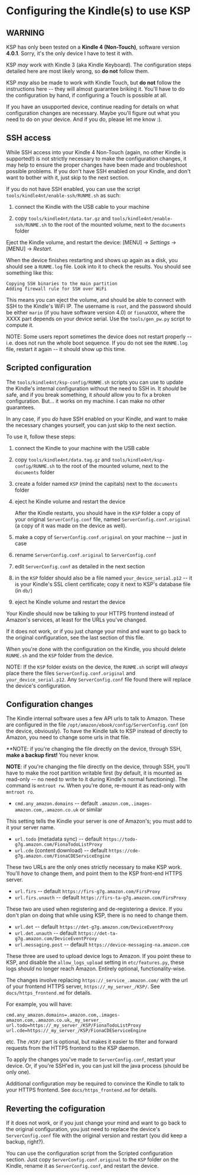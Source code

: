 Configuring the Kindle(s) to use KSP
====================================


WARNING
-------

KSP has only been tested on a **Kindle 4 (Non-Touch)**, software version **4.0.1**. Sorry, it's the only device I have
to test it with.

KSP _may_ work with Kindle 3 (aka Kindle Keyboard). The configuration steps detailed here are most likely wrong, so **do
not** follow them.

KSP _may_ also be made to work with Kindle Touch, but **do not** follow the instructions here -- they will almost
guarantee briking it. You'll have to do the configuration by hand, if configuring a Touch is possible at all.

If you have an usupported device, continue reading for details on what configuration changes are necessary.  Maybe
you'll figure out what you need to do on your device. And if you do, please let me know :).


SSH access
----------

While SSH access into your Kindle 4 Non-Touch (again, no other Kindle is supported!) is not strictly necessary to make
the configuration changes, it may help to ensure the proper changes have been made and troubleshoot possible problems.
If you don't have SSH enabled on your Kindle, and don't want to bother with it, just skip to the next section.

If you do not have SSH enabled, you can use the script `tools/kindle4nt/enable-ssh/RUNME.sh` as such:

1. connect the Kindle with the USB cable to your machine

2. copy `tools/kindle4nt/data.tar.gz` and `tools/kindle4nt/enable-ssh/RUNME.sh` to the root of the mounted volume, next
    to the `documents` folder

Eject the Kindle volume, and restart the device: [MENU] -> _Settings_ -> [MENU] -> _Restart_.

When the device finishes restarting and shows up again as a disk, you should see a `RUNME.log` file. Look into it to
check the results. You should see something like this:

    Copying SSH binaries to the main partition
    Adding firewall rule for SSH over WiFi

This means you can eject the volume, and should be able to connect with SSH to the Kindle's WiFi IP. The username is
`root`, and the password should be either `mario` (if you have software version 4.0) or `fionaXXXX`, where the XXXX part
depends on your device serial. Use the `tools/gen_pw.py` script to compute it.

NOTE: Some users report sometimes the device does not restart properly -- i.e. does not run the whole boot sequence. If
you do not see the `RUNME.log` file, restart it again -- it should show up this time.


Scripted configuration
----------------------

The `tools/kindle4nt/ksp-config/RUNME.sh` scripts you can use to update the Kindle's internal configuration without the
need to SSH in. It *should* be safe, and if you break something, it *should* allow you to fix a broken configuration.
But... it works on my machine. I can make no other guarantees.

In any case, if you _do_ have SSH enabled on your Kindle, and want to make the necessary changes yourself, you can just
skip to the next section.

To use it, follow these steps:

1. connect the Kindle to your machine with the USB cable

2. copy `tools/kindle4nt/data.tag.gz` and `tools/kindle4nt/ksp-config/RUNME.sh` to the root of the mounted volume, next
    to the `documents` folder

3. create a folder named `KSP` (mind the capitals) next to the `documents` folder

4. eject he Kindle volume and restart the device

    After the Kindle restarts, you should have in the `KSP` folder a copy of your original `ServerConfig.conf` file,
    named `ServerConfig.conf.original` (a copy of it was made on the device as well).

5. make a copy of `ServerConfig.conf.original` on your machine -- just in case

6. rename `ServerConfig.conf.original` to `ServerConfig.conf`

7. edit `ServerConfig.conf` as detailed in the next section

8. in the `KSP` folder should also be a file named `your_device_serial.p12` -- it is your Kindle's SSL client
    certificate; copy it next to KSP's database file (in `db/`)

9. eject he Kindle volume and restart the device

Your Kindle should now be talking to your HTTPS frontend instead of Amazon's services, at least for the URLs you've
changed.

If it does not work, or if you just change your mind and want to go back to the original configuration, see the last
section of this file.

When you're done with the configuration on the Kindle, you should delete `RUNME.sh` and the `KSP` folder from the
device.

NOTE: If the `KSP` folder exists on the device, the `RUNME.sh` script will *always* place there the files
`ServerConfig.conf.original` and `your_device_serial.p12`. Any `ServerConfig.conf` file found there will replace the
device's configuration.


Configuration changes
---------------------

The Kindle internal software uses a few API urls to talk to Amazon. These are configured in the file
`/opt/amazon/ebook/config/ServerConfig.conf` (on the device, obviously). To have the Kindle talk to KSP instead of
directly to Amazon, you need to change some urls in that file.

**NOTE: if you're changing the file directly on the device, through SSH, **make a backup first!** You never know.

**NOTE**: if you're changing the file directly on the device, through SSH, you'll have to make the root partition
writable first (by default, it is mounted as read-only -- no need to write to it during Kindle's normal functioning).
The command is `mntroot rw`. When you're done, re-mount it as read-only with `mntroot ro`.

* `cmd.any_amazon.domains` -- default `.amazon.com,.images-amazon.com,.amazon.co.uk` or similar

This setting tells the Kindle your server is one of Amazon's; you must add to it your server name.

* `url.todo` (metadata sync) -- default `https://todo-g7g.amazon.com/FionaTodoListProxy`
* `url.cde` (content download) -- default `https://cde-g7g.amazon.com/FionaCDEServiceEngine`

These two URLs are the only ones strictly necessary to make KSP work. You'll *have* to change them, and point them to
the KSP front-end HTTPS server.

* `url.firs` -- default `https://firs-g7g.amazon.com/FirsProxy`
* `url.firs.unauth` -- default `https://firs-ta-g7g.amazon.com/FirsProxy`

These two are used when registering and de-registering a device. If you don't plan on doing that while using KSP, there
is no need to change them.

* `url.det` -- default `https://det-g7g.amazon.com/DeviceEventProxy`
* `url.det.unauth` -- default `https://det-ta-g7g.amazon.com/DeviceEventProxy`
* `url.messaging.post` -- default `https://device-messaging-na.amazon.com`

These three are used to upload device logs to Amazon. If you point these to KSP, and disable the `allow_logs_upload`
setting in `etc/features.py`, these logs *should* no longer reach Amazon. Entirely optional, functionality-wise.

The changes involve replacing `https://_service_.amazon.com/` with the url of your frontend HTTPS server,
`https://_my_server_/KSP/`. See `docs/https_frontend.md` for details.

For example, you will have:

    cmd.any_amazon.domains=.amazon.com,.images-amazon.com,.amazon.co.uk,_my_server_
    url.todo=https://_my_server_/KSP/FionaTodoListProxy
    url.cde=https://_my_server_/KSP/FionaCDEServiceEngine

etc. The `/KSP/` part is optional, but makes it easier to filter and forward requests from the HTTPS frontend to the
KSP daemon.

To apply the changes you've made to `ServerConfig.conf`, restart your device. Or, if you're SSH'ed in, you can just
kill the java process (should be only one).

Additional configuration *may* be required to convince the Kindle to talk to your HTTPS frontend. See
`docs/https_frontend.md` for details.


Reverting the cofiguration
--------------------------

If it does not work, or if you just change your mind and want to go back to the original configuration, you just need to
replace the device's `ServerConfig.conf` file with the original version and restart (you did keep a backup, right?).

You can use the configuration script from the Scripted configuration section. Just copy `ServerConfig.conf.original` to
the `KSP` folder on the Kindle, rename it as `ServerConfig.conf`, and restart the device.
